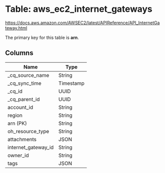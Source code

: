 # Table: aws_ec2_internet_gateways

https://docs.aws.amazon.com/AWSEC2/latest/APIReference/API_InternetGateway.html

The primary key for this table is **arn**.



## Columns
| Name          | Type          |
| ------------- | ------------- |
|_cq_source_name|String|
|_cq_sync_time|Timestamp|
|_cq_id|UUID|
|_cq_parent_id|UUID|
|account_id|String|
|region|String|
|arn (PK)|String|
|oh_resource_type|String|
|attachments|JSON|
|internet_gateway_id|String|
|owner_id|String|
|tags|JSON|